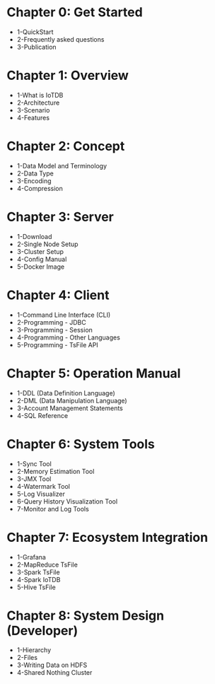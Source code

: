 <!--

    Licensed to the Apache Software Foundation (ASF) under one
    or more contributor license agreements.  See the NOTICE file
    distributed with this work for additional information
    regarding copyright ownership.  The ASF licenses this file
    to you under the Apache License, Version 2.0 (the
    "License"); you may not use this file except in compliance
    with the License.  You may obtain a copy of the License at

        http://www.apache.org/licenses/LICENSE-2.0

    Unless required by applicable law or agreed to in writing,
    software distributed under the License is distributed on an
    "AS IS" BASIS, WITHOUT WARRANTIES OR CONDITIONS OF ANY
    KIND, either express or implied.  See the License for the
    specific language governing permissions and limitations
    under the License.

-->


# Chapter 0: Get Started
* 1-QuickStart
* 2-Frequently asked questions
* 3-Publication
# Chapter 1: Overview
* 1-What is IoTDB
* 2-Architecture
* 3-Scenario
* 4-Features
# Chapter 2: Concept
* 1-Data Model and Terminology
* 2-Data Type
* 3-Encoding
* 4-Compression
# Chapter 3: Server
* 1-Download
* 2-Single Node Setup
* 3-Cluster Setup
* 4-Config Manual
* 5-Docker Image
# Chapter 4: Client
* 1-Command Line Interface (CLI)
* 2-Programming - JDBC
* 3-Programming - Session
* 4-Programming - Other Languages
* 5-Programming - TsFile API
# Chapter 5: Operation Manual
* 1-DDL (Data Definition Language)
* 2-DML (Data Manipulation Language)
* 3-Account Management Statements
* 4-SQL Reference
# Chapter 6: System Tools
* 1-Sync Tool
* 2-Memory Estimation Tool
* 3-JMX Tool
* 4-Watermark Tool
* 5-Log Visualizer
* 6-Query History Visualization Tool
* 7-Monitor and Log Tools
# Chapter 7: Ecosystem Integration
* 1-Grafana
* 2-MapReduce TsFile
* 3-Spark TsFile
* 4-Spark IoTDB
* 5-Hive TsFile
# Chapter 8: System Design (Developer)
* 1-Hierarchy
* 2-Files
* 3-Writing Data on HDFS
* 4-Shared Nothing Cluster
